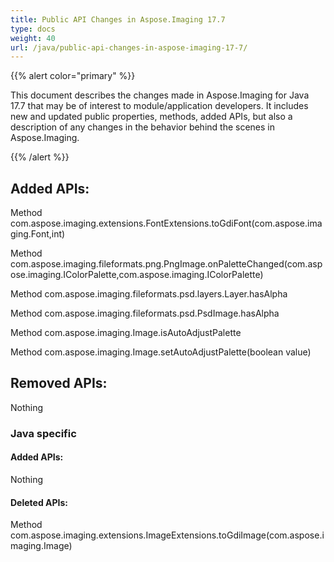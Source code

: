 ```yaml
---
title: Public API Changes in Aspose.Imaging 17.7
type: docs
weight: 40
url: /java/public-api-changes-in-aspose-imaging-17-7/
---
```


{{% alert color="primary" %}} 

This document describes the changes made in Aspose.Imaging for Java 17.7 that may be of interest to module/application developers. It includes new and updated public properties, methods, added APIs, but also a description of any changes in the behavior behind the scenes in Aspose.Imaging.

{{% /alert %}} 

## **Added APIs:**
Method com.aspose.imaging.extensions.FontExtensions.toGdiFont(com.aspose.imaging.Font,int)

Method com.aspose.imaging.fileformats.png.PngImage.onPaletteChanged(com.aspose.imaging.IColorPalette,com.aspose.imaging.IColorPalette)

Method com.aspose.imaging.fileformats.psd.layers.Layer.hasAlpha

Method com.aspose.imaging.fileformats.psd.PsdImage.hasAlpha

Method com.aspose.imaging.Image.isAutoAdjustPalette

Method com.aspose.imaging.Image.setAutoAdjustPalette(boolean value)

## **Removed APIs:**
Nothing


### **Java specific**

#### **Added APIs:**

Nothing

#### **Deleted APIs:**

Method com.aspose.imaging.extensions.ImageExtensions.toGdiImage(com.aspose.imaging.Image)

